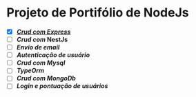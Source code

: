 # Projeto de Portifólio de NodeJs

- [x]  ***[Crud com Express](https://github.com/theuslefone/projeto-crud-node/)***
- [ ]  ***Crud com* NestJs**
- [ ]  ***Envio de email***
- [ ]  ***Autenticação de usuário***
- [ ]  ***Crud com Mysql***
- [ ]  ***TypeOrm***
- [ ]  ***Crud com MongoDb***
- [ ]  ***Login e pontuação de usuários***
